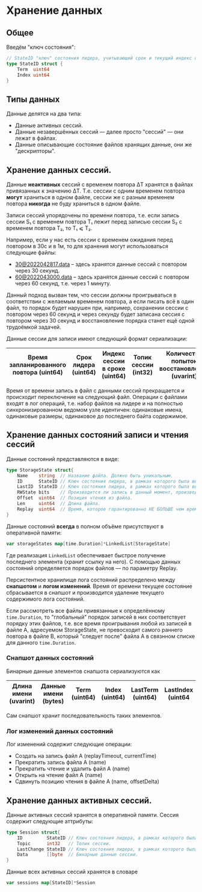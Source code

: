 # Хранение данных

## Общее

Введём "ключ состояния":

```go
// StateID "ключ" состояния лидера, учитывающий срок и текущий индекс операции. 
type StateID struct {
	Term  uint64
	Index uint64
}
```

## Типы данных

Данные делятся на два типа:

* Данные активных сессий.
* Данные незавершённых сессий — далее просто "сессий" — они лежат в файлах.
* Данные описывающие состояние файлов хранящих данные, они же "дескрипторы".

## Хранение данных сессий.

Данные **неактивных** сессий с временем повтора ΔT хранятся в файлах привязанных к значению
ΔT. Т.е. сессии с одним временем повтора **могут** храниться в одном файле, сессии
же с разным временем повтора **никогда** не буду храниться в одном файле.

Записи сессий упорядочены по времени повтора, т.е. если запись сессии S₁ с временем повтора T₁ лежит перед записью
сессии S₂ с временем повтора T₂, то T₁ ⩽ T₂.

Например, если у нас есть сессии с временем ожидания перед повтором в 30с и в 1м, то для хранения могут использоваться
следующие файлы:

* 30@2022042817.data – здесь хранятся данные сессий с повтором через 30 секунд.
* 60@2022043000.data – здесь хранятся данные сессий с повтором через 60 секунд, т.е. через 1 минуту.

Данный подход вызван тем, что сессии должны проигрываться в соответствии с желаемым временем повтора, а если писать 
всё в один файл, то порядок будет нарушен при, например, сохранении сессии с повтором через 60 секунд и через секунду 
будет записана сессия с повтором через 30 секунд и восстановление порядка станет ещё одной трудоёмкой задачей.


Данные сессии для записи имеют следующий формат сериализации:

| Время запланированного повтора (uint64) | Срок лидера (uint64) | Индекс сессии в сроке (uint64) | Топик сессии (int32) | Количество попыток восстановления (uvarint) | Длина бинарных данных (uvarint) | Бинарные данные (bytes) |
|-----------------------------------------|----------------------|--------------------------------|----------------------|---------------------------------------------|---------------------------------|-------------------------|

Время от времени запись в файл с данными сессий прекращается и происходит переключение на следующий файл. 
Операции с файлами входят в лог операций, т.е. набор файлов на лидере и на полностью синхронизированном ведомом узле
идентичен: одинаковые имена, одинаковые размеры, одинаковое до последнего байта содержимое.

## Хранение данных состояний записи и чтения сессий

Данные состояний представляются в виде:

```go
type StorageState struct{
	Name    string  // Название файла. Должно быть уникальным.
	ID      StateID // Ключ состояния лидера, в рамках которого была выполнена операция создания файла.
	LastID  StateID // Ключ состояния лидера, в рамках которого была выполнена последняя операция с файлом. 
	RWState bits    // Производится ли запись в данный момент, производится ли чтение.
	Offset  uint64  // Позиция чтения из файла.
	Len     uint64  // Длина файла.
	Replay  uint64  // Время, которое гарантированно НЕ БОЛЬШЕ чем время повтора первой сессии в данном файле.
}
```

Данные состояний **всегда** в полном объёме присутствуют в оперативной памяти:

```go
var storageStates map[time.Duration]*LinkedList[StorageState]
```

Где реализация `LinkedList` обеспечивает быстрое получение последнего элемента (хранит ссылку на него). С помощью
данных состояний определяется порядок файлов — по параметру Replay.

Персистентное хранилище лога состояний распределено между **снапшотом** и **логом изменений**. Время от времени текущее 
состояние сбрасывается в снапшот и производится удаление текущего содержимого лога состояний.

Если рассмотреть все файлы привязанные к определённому `time.Duration`, то "глобальный" порядок записей в них 
соответствует порядку этих файлов, т.е. все время проигрывания любой из записей в файле A, адресуемом StorageState,
не превосходит самого раннего повтора в файле B, который "следует после" файла A в связнном списке для данного 
`time.Duration`.

### Снапшот данных состояний

Бинарные данные элементов снапшота сериализуются как

| Длина имени (uvarint) | Данные имени (bytes) | Term (uint64) | Index (uint64) | LastTerm (uint64) | LastIndex (uint64 | RWState (byte) | Offset (uvarint) | Len (uvarint) | Replay (uint64) |
|-----------------------|----------------------|---------------|----------------|-------------------|-------------------|----------------|------------------|---------------|-----------------|

Сам снапшот хранит последовательность таких элементов.

### Лог изменений данных состояний

Лог изменений содержит следующие операции:

* Создать на запись файл A (replayTimeout, currentTime)
* Прекратить запись файла A (name)
* Прекратить чтение и удалить файл A (name)
* Открыть на чтение файл A (name)
* Сдвинуть позицию чтения в файле A (name, offsetDelta)

## Хранение данных активных сессий.

Данные активных сессий хранятся в оперативной памяти. Сессия содержит следующие аттрибуты:

```go
type Session struct{
	ID         StateID // Ключ состояния лидера, в рамках которого была выполнена операция создания данной сессии.
	Topic      int32   // Топик сессии.
	LastChange StateID // Ключ состояния лидера, в рамках которого была выполнена последняя мутация данной сессии.
	Data       []byte  // Бинарные данные сессии.
}
```

Данные всех активных сессий хранятся в словаре

```go
var sessions map[StateID]*Session
```




